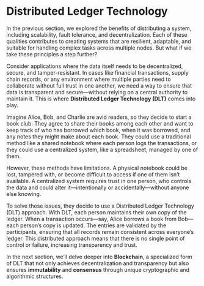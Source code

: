 # Distributed Ledger Technology

In the previous section, we explored the benefits of distributing a system, including scalability, fault tolerance, and decentralization. Each of these qualities contributes to creating systems that are resilient, adaptable, and suitable for handling complex tasks across multiple nodes. But what if we take these principles a step further?

Consider applications where the data itself needs to be decentralized, secure, and tamper-resistant. In cases like financial transactions, supply chain records, or any environment where multiple parties need to collaborate without full trust in one another, we need a way to ensure that data is transparent and secure—without relying on a central authority to maintain it. This is where **Distributed Ledger Technology (DLT)** comes into play.

Imagine Alice, Bob, and Charlie are avid readers, so they decide to start a book club. They agree to share their books among each other and want to keep track of who has borrowed which book, when it was borrowed, and any notes they might make about each book. They could use a traditional method like a shared notebook where each person logs the transactions, or they could use a centralized system, like a spreadsheet, managed by one of them.

However, these methods have limitations. A physical notebook could be lost, tampered with, or become difficult to access if one of them isn’t available. A centralized system requires trust in one person, who controls the data and could alter it—intentionally or accidentally—without anyone else knowing.

To solve these issues, they decide to use a Distributed Ledger Technology (DLT) approach. With DLT, each person maintains their own copy of the ledger. When a transaction occurs—say, Alice borrows a book from Bob—each person’s copy is updated. The entries are validated by the participants, ensuring that all records remain consistent across everyone’s ledger. This distributed approach means that there is no single point of control or failure, increasing transparency and trust.

In the next section, we’ll delve deeper into **Blockchain**, a specialized form of DLT that not only achieves decentralization and transparency but also ensures **immutability** and **consensus** through unique cryptographic and algorithmic structures.
